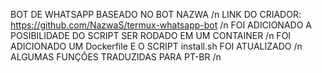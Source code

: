 BOT DE WHATSAPP BASEADO NO BOT NAZWA
/n
LINK DO CRIADOR: https://github.com/NazwaS/termux-whatsapp-bot
/n
FOI ADICIONADO A POSIBILIDADE DO SCRIPT SER RODADO EM UM CONTAINER /n
FOI ADICIONADO UM Dockerfile E O SCRIPT install.sh FOI ATUALIZADO /n
ALGUMAS FUNÇÕES TRADUZIDAS PARA PT-BR /n
